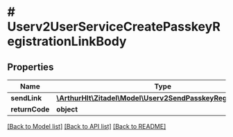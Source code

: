 # # Userv2UserServiceCreatePasskeyRegistrationLinkBody

## Properties

Name | Type | Description | Notes
------------ | ------------- | ------------- | -------------
**sendLink** | [**\ArthurHlt\Zitadel\Model\Userv2SendPasskeyRegistrationLink**](Userv2SendPasskeyRegistrationLink.md) |  | [optional]
**returnCode** | **object** |  | [optional]

[[Back to Model list]](../../README.md#models) [[Back to API list]](../../README.md#endpoints) [[Back to README]](../../README.md)
